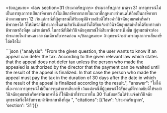<user> <ข้อกฎหมาย>
<law section=31 ประมวลรัษฎากร> ประมวลรัษฎากร มาตรา 31 การอุทธรณ์ไม่เป็นการทุเลาการเสียภาษีอากร ถ้าไม่เสียภาษีอากรภายในเวลาที่กฎหมายกำหนดให้ถือเป็นภาษีอากรค้างตามมาตรา 12 เว้นแต่กรณีที่ผู้อุทธรณ์ได้รับอนุมัติจากอธิบดีให้รอคำวินิจฉัยอุทธรณ์หรือคำพิพากษาได้ ก็ให้มีหน้าที่ชำระภายในสามสิบวันนับแต่วันได้รับแจ้งคำวินิจฉัยอุทธรณ์หรือได้รับทราบคำพิพากษาถึงที่สุด แล้วแต่กรณี
ในกรณีที่มีคำวินิจฉัยอุทธรณ์ให้เสียภาษีอากรเพิ่มขึ้น ผู้อุทธรณ์จะต้องชำระภายในกำหนดเวลาเช่นเดียวกับวรรคก่อน
</law>
</ข้อกฎหมาย>
<question> ถ้าอุทธรณ์จะสามารถทุเลาการเสียภาษีได้หรือไม่ </question>

<assistant> ```json
{"analysis": "From the given question, the user wants to know if an appeal can defer the tax. According to the given relevant law which states that the appeal does not defer tax unless the person who made the appealed is authorized by the director that the payment can be waited until the result of the appeal is finalized. In that case the person who made the appeal must pay the tax in the duration of 30 days after the date in which the result of the appeal is finalized according to the result.", "answer": "ไม่ได้ เนื่องจากการอุทธรณ์ไม่เป็นการทุเล่าการเสียภาษี เว้นแต่กรณีที่ผู้อุทธรณ์ได้รับอนุมัติจากอธิบดีให้รอคำวินิจฉัยอุทธรณ์หรือคำพิพากษาได้ ก็ให้มีหน้าที่ชำระภายใน 30 วันนับแต่วันได้รับแจ้งคำวินิจฉัยอุทธรณ์หรือได้รับทราบคำพิพากษาถึงที่สุด ", "citations": [{'law': 'ประมวลรัษฎากร', 'section': '31'}]}
```
